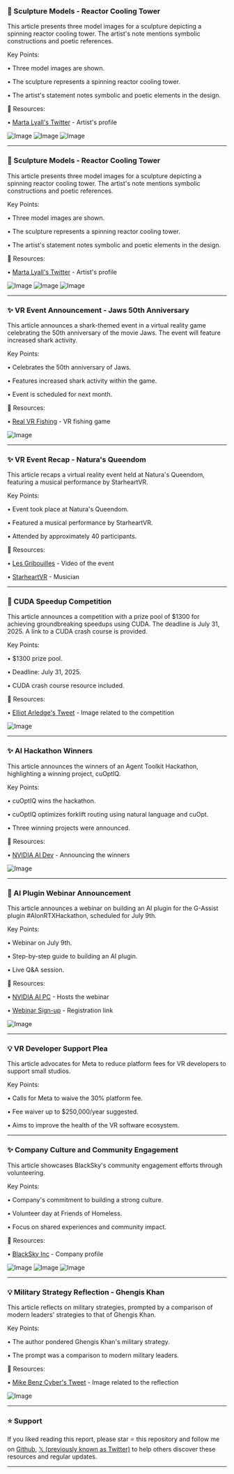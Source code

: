 ### 🤖 Sculpture Models - Reactor Cooling Tower

This article presents three model images for a sculpture depicting a spinning reactor cooling tower.  The artist's note mentions symbolic constructions and poetic references.

Key Points:

• Three model images are shown.


• The sculpture represents a spinning reactor cooling tower.


• The artist's statement notes symbolic and poetic elements in the design.



🔗 Resources:

• [Marta Lyall's Twitter](https://x.com/Marta_Lyall) - Artist's profile

![Image](https://pbs.twimg.com/media/GupXv2yWUAAeZoC?format=jpg&name=small)
![Image](https://pbs.twimg.com/media/GupXv31XcAAnvzv?format=jpg&name=small)
![Image](https://pbs.twimg.com/media/GupXv3GWQAAOAGi?format=jpg&name=small)


---

### 🤖 Sculpture Models - Reactor Cooling Tower

This article presents three model images for a sculpture depicting a spinning reactor cooling tower. The artist's note mentions symbolic constructions and poetic references.

Key Points:

• Three model images are shown.


• The sculpture represents a spinning reactor cooling tower.


• The artist's statement notes symbolic and poetic elements in the design.



🔗 Resources:

• [Marta Lyall's Twitter](https://x.com/Marta_Lyall) - Artist's profile

![Image](https://pbs.twimg.com/media/GupXv2yWUAAeZoC?format=jpg&name=240x240)
![Image](https://pbs.twimg.com/media/GupXv31XcAAnvzv?format=jpg&name=120x120)
![Image](https://pbs.twimg.com/media/GupXv3GWQAAOAGi?format=jpg&name=120x120)


---

### ✨ VR Event Announcement - Jaws 50th Anniversary

This article announces a shark-themed event in a virtual reality game celebrating the 50th anniversary of the movie Jaws.  The event will feature increased shark activity.


Key Points:

• Celebrates the 50th anniversary of Jaws.


• Features increased shark activity within the game.


• Event is scheduled for next month.



🔗 Resources:

• [Real VR Fishing](https://x.com/RealVRFishing) - VR fishing game

![Image](https://pbs.twimg.com/media/Gt4Du4uWkAAqGY7?format=jpg&name=small)


---

### ✨ VR Event Recap - Natura's Queendom

This article recaps a virtual reality event held at Natura's Queendom, featuring a musical performance by StarheartVR.


Key Points:

• Event took place at Natura's Queendom.


• Featured a musical performance by StarheartVR.


• Attended by approximately 40 participants.



🔗 Resources:

• [Les Gribouilles](https://x.com/Les_Gribouilles) - Video of the event

• [StarheartVR](https://x.com/StarheartVR) - Musician


---

### 🚀 CUDA Speedup Competition

This article announces a competition with a prize pool of $1300 for achieving groundbreaking speedups using CUDA. The deadline is July 31, 2025.  A link to a CUDA crash course is provided.


Key Points:

• $1300 prize pool.


• Deadline: July 31, 2025.


• CUDA crash course resource included.



🔗 Resources:

• [Elliot Arledge's Tweet](https://x.com/elliotarledge/status/1938686650273406981/photo/1) - Image related to the competition

![Image](https://pbs.twimg.com/media/GueZNYSXEAAATe6?format=jpg&name=small)


---

### ✨ AI Hackathon Winners

This article announces the winners of an Agent Toolkit Hackathon, highlighting a winning project, cuOptIQ.


Key Points:

• cuOptIQ wins the hackathon.


• cuOptIQ optimizes forklift routing using natural language and cuOpt.


• Three winning projects were announced.



🔗 Resources:

• [NVIDIA AI Dev](https://x.com/NVIDIAAIDev) -  Announcing the winners


![Image](https://pbs.twimg.com/media/Go2JoEVWsAAOq8i?format=jpg&name=small)


---

### 🚀 AI Plugin Webinar Announcement

This article announces a webinar on building an AI plugin for the G-Assist plugin #AIonRTXHackathon, scheduled for July 9th.


Key Points:

• Webinar on July 9th.


• Step-by-step guide to building an AI plugin.


• Live Q&A session.



🔗 Resources:

• [NVIDIA AI PC](https://x.com/NVIDIA_AI_PC) - Hosts the webinar

• [Webinar Sign-up](https://nvda.ws/3G2PN3U) - Registration link

![Image](https://pbs.twimg.com/media/GuOHe0cWMAEhgqq?format=jpg&name=small)


---

### 💡  VR Developer Support Plea

This article advocates for Meta to reduce platform fees for VR developers to support small studios.


Key Points:

• Calls for Meta to waive the 30% platform fee.


• Fee waiver up to $250,000/year suggested.


• Aims to improve the health of the VR software ecosystem.



---

### ✨ Company Culture and Community Engagement

This article showcases BlackSky's community engagement efforts through volunteering.


Key Points:

• Company's commitment to building a strong culture.


• Volunteer day at Friends of Homeless.


• Focus on shared experiences and community impact.



🔗 Resources:

• [BlackSky Inc](https://x.com/BlackSky_Inc) - Company profile

![Image](https://pbs.twimg.com/media/GudMMadXoAAkLjT?format=jpg&name=small)
![Image](https://pbs.twimg.com/media/GudMMaiXoAASK4J?format=jpg&name=360x360)
![Image](https://pbs.twimg.com/media/GudMMamXIAA7ftk?format=jpg&name=360x360)


---

### 💡 Military Strategy Reflection - Ghengis Khan

This article reflects on military strategies, prompted by a comparison of modern leaders' strategies to that of Ghengis Khan.


Key Points:

• The author pondered Ghengis Khan's military strategy.


• The prompt was a comparison to modern military leaders.



🔗 Resources:

• [Mike Benz Cyber's Tweet](https://x.com/MikeBenzCyber/status/1938374581468766661/photo/1) - Image related to the reflection

![Image](https://pbs.twimg.com/media/GuZ9aCbXEAAth01?format=jpg&name=small)


---

### ⭐️ Support

If you liked reading this report, please star ⭐️ this repository and follow me on [Github](https://github.com/Drix10), [𝕏 (previously known as Twitter)](https://x.com/DRIX_10_) to help others discover these resources and regular updates.

---
